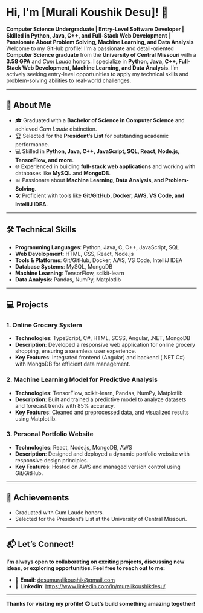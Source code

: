 # Hi, I'm [Murali Koushik Desu]! 👋  

**Computer Science Undergraduate | Entry-Level Software Developer | Skilled in Python, Java, C++, and Full-Stack Web Development | Passionate About Problem Solving, Machine Learning, and Data Analysis**
Welcome to my GitHub profile! I'm a passionate and detail-oriented **Computer Science graduate** from the **University of Central Missouri** with a **3.58 GPA** and *Cum Laude* honors. I specialize in **Python, Java, C++, Full-Stack Web Development, Machine Learning, and Data Analysis**. I’m actively seeking entry-level opportunities to apply my technical skills and problem-solving abilities to real-world challenges.  

---

## 🚀 **About Me**  
- 🎓 Graduated with a **Bachelor of Science in Computer Science** and achieved *Cum Laude* distinction.  
- 🏆 Selected for the **President’s List** for outstanding academic performance.  
- 💻 Skilled in **Python, Java, C++, JavaScript, SQL, React, Node.js, TensorFlow, and more**.  
- 🌐 Experienced in building **full-stack web applications** and working with databases like **MySQL** and **MongoDB**.  
- 📊 Passionate about **Machine Learning, Data Analysis, and Problem-Solving**.  
- 🛠️ Proficient with tools like **Git/GitHub, Docker, AWS, VS Code, and IntelliJ IDEA**.  

---

## 🛠️ **Technical Skills**  
- **Programming Languages**: Python, Java, C, C++, JavaScript, SQL
- **Web Development**: HTML, CSS, React, Node.js
- **Tools & Platforms**: Git/GitHub, Docker, AWS, VS Code, IntelliJ IDEA
- **Database Systems**: MySQL, MongoDB
- **Machine Learning**: TensorFlow, scikit-learn
- **Data Analysis**: Pandas, NumPy, Matplotlib

---

## 💻 **Projects**  

### 1. **Online Grocery System**  
- **Technologies**: TypeScript, C#, HTML, SCSS, Angular, .NET, MongoDB
- **Description**: Developed a responsive web application for online grocery shopping, ensuring a seamless user experience.
- **Key Features**: Integrated frontend (Angular) and backend (.NET C#) with MongoDB for efficient data management.

### 2. **Machine Learning Model for Predictive Analysis**
- **Technologies**: TensorFlow, scikit-learn, Pandas, NumPy, Matplotlib
- **Description**: Built and trained a predictive model to analyze datasets and forecast trends with 85% accuracy.
- **Key Features**: Cleaned and preprocessed data, and visualized results using Matplotlib.

### 3. **Personal Portfolio Website**
- **Technologies**: React, Node.js, MongoDB, AWS
- **Description**: Designed and deployed a dynamic portfolio website with responsive design principles.
- **Key Features**: Hosted on AWS and managed version control using Git/GitHub.

---

## 🏅 **Achievements**

- Graduated with Cum Laude honors.
- Selected for the President’s List at the University of Central Missouri.

---

## 📬 Let’s Connect!
**I’m always open to collaborating on exciting projects, discussing new ideas, or exploring opportunities. Feel free to reach out to me:**
- 📧 **Email**: desumuralikoushik@gmail.com
- 💼 **LinkedIn**: https://www.linkedin.com/in/muralikoushikdesu/

---

**Thanks for visiting my profile! 😊
Let’s build something amazing together!**
